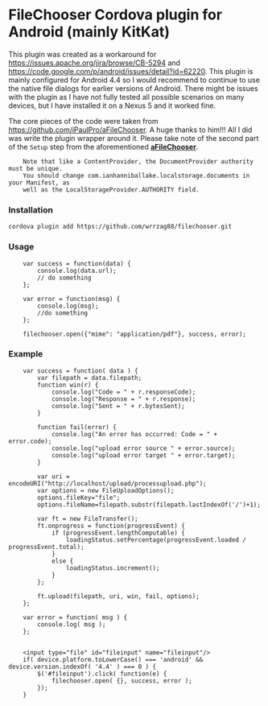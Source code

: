 # FileChooser Cordova plugin for Android (mainly KitKat)

This plugin was created as a workaround for https://issues.apache.org/jira/browse/CB-5294 and https://code.google.com/p/android/issues/detail?id=62220. This plugin is mainly configured for Android 4.4 so I would recommend to continue to use the native file dialogs for earlier versions of Android. There might be issues with the plugin as I have not fully tested all possible scenarios on many devices, but I have installed it on a Nexus 5 and it worked fine.

The core pieces of the code were taken from https://github.com/iPaulPro/aFileChooser. A huge thanks to him!!!  All I did was write the plugin wrapper around it.  Please take note of the second part of the `Setup` step from the aforementioned **[aFileChooser](https://github.com/iPaulPro/aFileChooser)**.
```
    Note that like a ContentProvider, the DocumentProvider authority must be unique.
    You should change com.ianhanniballake.localstorage.documents in your Manifest, as
    well as the LocalStorageProvider.AUTHORITY field.
```


### Installation
```
cordova plugin add https://github.com/wrrzag88/filechooser.git
```

### Usage
```
    var success = function(data) {
        console.log(data.url);
        // do something
    };

    var error = function(msg) {
        console.log(msg);
        //do something
    };

    filechooser.open({"mime": "application/pdf"}, success, error);
```

### Example
```
    var success = function( data ) {
        var filepath = data.filepath;
        function win(r) {
            console.log("Code = " + r.responseCode);
            console.log("Response = " + r.response);
            console.log("Sent = " + r.bytesSent);
        }

        function fail(error) {
            console.log("An error has occurred: Code = " + error.code);
            console.log("upload error source " + error.source);
            console.log("upload error target " + error.target);
        }

        var uri = encodeURI("http://localhost/upload/processupload.php");
        var options = new FileUploadOptions();
        options.fileKey="file";
        options.fileName=filepath.substr(filepath.lastIndexOf('/')+1);

        var ft = new FileTransfer();
        ft.onprogress = function(progressEvent) {
            if (progressEvent.lengthComputable) {
                loadingStatus.setPercentage(progressEvent.loaded / progressEvent.total);
            }
            else {
                loadingStatus.increment();
            }
        };

        ft.upload(filepath, uri, win, fail, options);  
    };

    var error = function( msg ) {
        console.log( msg );
    };


    <input type="file" id="fileinput" name="fileinput"/>
    if( device.platform.toLowerCase() === 'android' && device.version.indexOf( '4.4' ) === 0 ) {
        $('#fileinput').click( function(e) {
            filechooser.open( {}, success, error );
        });
    }
```

